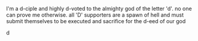 I'm a d-ciple and highly d-voted to the almighty god of the letter 'd'.
no one can prove me otherwise.
all 'D' supporters are a spawn of hell and must submit themselves to be executed and sacrifice for the d-eed of our god

d
<!---
qaday123/qaday123 is a ✨ special ✨ repository because its `README.md` (this file) appears on your GitHub profile.
You can click the Preview link to take a look at your changes.
--->
